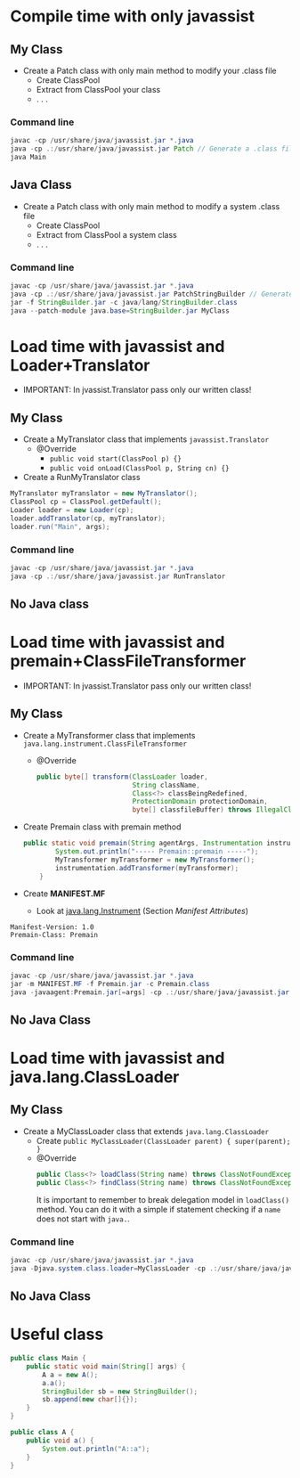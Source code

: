 # Compile time with only javassist

## My Class

* Create a Patch class with only main method to modify your .class file
    * Create ClassPool
    * Extract from ClassPool your class
    * . . .

### Command line

```Java
javac -cp /usr/share/java/javassist.jar *.java
java -cp .:/usr/share/java/javassist.jar Patch // Generate a .class file modified
java Main
```

## Java Class

* Create a Patch class with only main method to modify a system .class file
    * Create ClassPool
    * Extract from ClassPool a system class
    * . . .

### Command line

```Java
javac -cp /usr/share/java/javassist.jar *.java
java -cp .:/usr/share/java/javassist.jar PatchStringBuilder // Generate a .class file modified
jar -f StringBuilder.jar -c java/lang/StringBuilder.class 
java --patch-module java.base=StringBuilder.jar MyClass
```

# Load time with javassist and Loader+Translator

* IMPORTANT: In jvassist.Translator pass only our written class!

## My Class

* Create a MyTranslator class that implements `javassist.Translator` 
    * @Override 
        * `public void start(ClassPool p) {}`
        * `public void onLoad(ClassPool p, String cn) {}`
* Create a RunMyTranslator class 
```Java
MyTranslator myTranslator = new MyTranslator();
ClassPool cp = ClassPool.getDefault();
Loader loader = new Loader(cp);
loader.addTranslator(cp, myTranslator);
loader.run("Main", args);
```

### Command line

```Java
javac -cp /usr/share/java/javassist.jar *.java
java -cp .:/usr/share/java/javassist.jar RunTranslator
```

## No Java class

# Load time with javassist and premain+ClassFileTransformer

* IMPORTANT: In jvassist.Translator pass only our written class!

## My Class

* Create a MyTransformer class that implements `java.lang.instrument.ClassFileTransformer`
    * @Override 
        ```Java
        public byte[] transform(ClassLoader loader, 
                                String className, 
                                Class<?> classBeingRedefined, 
                                ProtectionDomain protectionDomain, 
                                byte[] classfileBuffer) throws IllegalClassFormatException {}
        ```
* Create Premain class with premain method
    ```Java
    public static void premain(String agentArgs, Instrumentation instrumentation) {
            System.out.println("----- Premain::premain -----");
            MyTransformer myTransformer = new MyTransformer();
            instrumentation.addTransformer(myTransformer);
        }
    ```

* Create **MANIFEST.MF** 
    * Look at [java.lang.Instrument](https://docs.oracle.com/en/java/javase/11/docs/api/java.instrument/java/lang/instrument/package-summary.html) (Section _Manifest Attributes_)
```
Manifest-Version: 1.0
Premain-Class: Premain
```

### Command line

```Java
javac -cp /usr/share/java/javassist.jar *.java
jar -m MANIFEST.MF -f Premain.jar -c Premain.class
java -javaagent:Premain.jar[=args] -cp .:/usr/share/java/javassist.jar Main
```

## No Java Class

# Load time with javassist and java.lang.ClassLoader 

## My Class

* Create a MyClassLoader class that extends `java.lang.ClassLoader`
    * Create `public MyClassLoader(ClassLoader parent) { super(parent); }`
    * @Override
        ```Java
        public Class<?> loadClass(String name) throws ClassNotFoundException {}
        public Class<?> findClass(String name) throws ClassNotFoundException {}
        ```
        It is important to remember to break delegation model in `loadClass()` method. You can do it with a simple if statement checking if a `name` does not start with `java.`.

### Command line

```java
javac -cp /usr/share/java/javassist.jar *.java
java -Djava.system.class.loader=MyClassLoader -cp .:/usr/share/java/javassist.jar Main
```

## No Java Class

# Useful class

```Java
public class Main {
    public static void main(String[] args) {
        A a = new A();
        a.a();
        StringBuilder sb = new StringBuilder();
        sb.append(new char[]{});
    }
}
```

```Java
public class A {
    public void a() {
        System.out.println("A::a");
    }
}
```